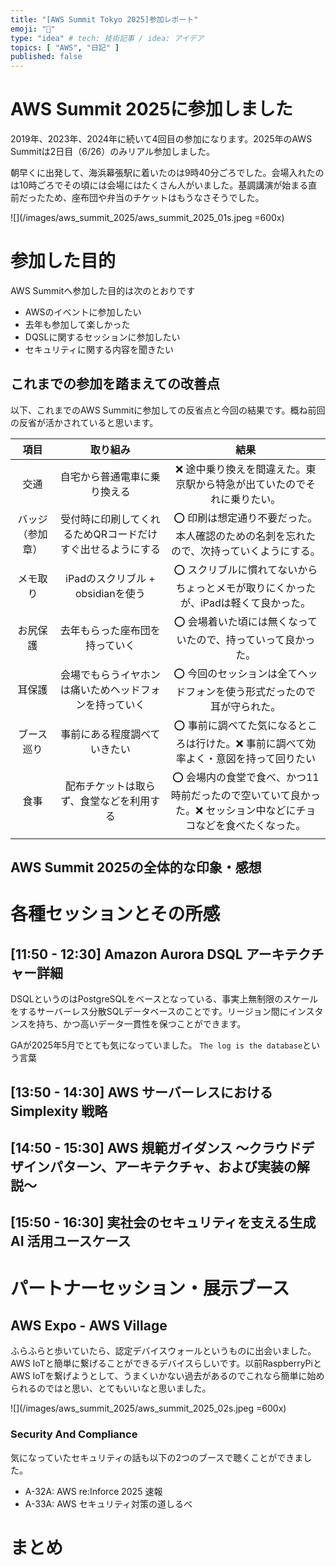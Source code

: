 ```yaml
---
title: "[AWS Summit Tokyo 2025]参加レポート"
emoji: "👏"
type: "idea" # tech: 技術記事 / idea: アイデア
topics: [ "AWS", "日記" ]
published: false
---
```


# AWS Summit 2025に参加しました

2019年、2023年、2024年に続いて4回目の参加になります。2025年のAWS Summitは2日目（6/26）のみリアル参加しました。

朝早くに出発して、海浜幕張駅に着いたのは9時40分ごろでした。会場入れたのは10時ごろでその頃には会場にはたくさん人がいました。基調講演が始まる直前だったため、座布団や弁当のチケットはもうなさそうでした。

![](/images/aws_summit_2025/aws_summit_2025_01s.jpeg =600x)

# 参加した目的

AWS Summitへ参加した目的は次のとおりです

- AWSのイベントに参加したい
- 去年も参加して楽しかった
- DQSLに関するセッションに参加したい
- セキュリティに関する内容を聞きたい

## これまでの参加を踏まえての改善点

以下、これまでのAWS Summitに参加しての反省点と今回の結果です。概ね前回の反省が活かされていると思います。

|    項目    |              取り組み              |                             結果                              |
|:--------:|:------------------------------:|:-----------------------------------------------------------:|
|    交通    |         自宅から普通電車に乗り換える         |            ❌ 途中乗り換えを間違えた。東京駅から特急が出ていたのでそれに乗りたい。             |
| バッジ（参加章） | 受付時に印刷してくれるためQRコードだけすぐ出せるようにする |        ⭕️ 印刷は想定通り不要だった。本人確認のための名刺を忘れたので、次持っていくようにする。        |
|   メモ取り   |    iPadのスクリブル + obsidianを使う    |        ⭕️ スクリブルに慣れてないからちょっとメモが取りにくかったが、iPadは軽くて良かった。        |
|   お尻保護   |        去年もらった座布団を持っていく         |              ⭕️ 会場着いた頃には無くなっていたので、持っていって良かった。               |
|   耳保護    |  会場でもらうイヤホンは痛いためヘッドフォンを持っていく   |            ⭕️ 今回のセッションは全てヘッドフォンを使う形式だったので耳が守られた。            |
|  ブース巡り   |         事前にある程度調べていきたい         |        ⭕️ 事前に調べてた気になるところは行けた。❌ 事前に調べて効率よく・意図を持って回りたい        |
|    食事    |      配布チケットは取らず、食堂などを利用する      | ⭕️ 会場内の食堂で食べ、かつ11時前だったので空いていて良かった。❌ セッション中などにチョコなどを食べたくなった。 |
|          |                                |                                                             |



## AWS Summit 2025の全体的な印象・感想


# 各種セッションとその所感

## [11:50 - 12:30] Amazon Aurora DSQL アーキテクチャー詳細

DSQLというのはPostgreSQLをベースとなっている、事実上無制限のスケールをするサーバーレス分散SQLデータベースのことです。リージョン間にインスタンスを持ち、かつ高いデータ一貫性を保つことができます。

GAが2025年5月でとても気になっていました。
`The log is the database`という言葉


## [13:50 - 14:30] AWS サーバーレスにおける Simplexity 戦略

## [14:50 - 15:30] AWS 規範ガイダンス 〜クラウドデザインパターン、アーキテクチャ、および実装の解説〜

## [15:50 - 16:30] 実社会のセキュリティを支える生成 AI 活用ユースケース

# パートナーセッション・展示ブース

## AWS Expo - AWS Village

ふらふらと歩いていたら、認定デバイスウォールというものに出会いました。AWS IoTと簡単に繋げることができるデバイスらしいです。以前RaspberryPiとAWS IoTを繋げようとして、うまくいかない過去があるのでこれなら簡単に始められるのではと思い、とてもいいなと思いました。

![](/images/aws_summit_2025/aws_summit_2025_02s.jpeg =600x)

### Security And Compliance

気になっていたセキュリティの話も以下の2つのブースで聴くことができました。

- A-32A: AWS re:Inforce 2025 速報
- A-33A: AWS セキュリティ対策の道しるべ


# まとめ

